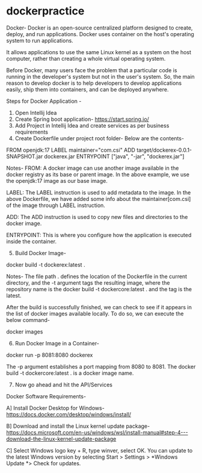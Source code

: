 # dockerpractice
Docker-
Docker is an open-source centralized platform designed to create, deploy, and run applications. 
Docker uses container on the host's operating system to run applications.

It allows applications to use the same Linux kernel as a system on the host computer, 
rather than creating a whole virtual operating system.

Before Docker, many users face the problem that a particular code is running in the developer's system but not in the user's system. 
So, the main reason to develop docker is to help developers to develop applications easily, ship them into containers, 
and can be deployed anywhere.

Steps for Docker Application -

1. Open Intellij Idea
2. Create Spring boot application- https://start.spring.io/
3. Add Project in Intellij Idea and create services as per business requirements
4. Create Dockerfile under project root folder- Below are the contents-

FROM openjdk:17
LABEL maintainer="com.csi"
ADD target/dockerex-0.0.1-SNAPSHOT.jar dockerex.jar
ENTRYPOINT ["java", "-jar", "dockerex.jar"]


Notes- 
FROM: A docker image can use another image available in the docker registry as its base or parent image. In the above example, 
we use the openjdk:17 image as our base image.

LABEL: The LABEL instruction is used to add metadata to the image. In the above Dockerfile, we have added some info about the 
maintainer[com.csi] of the image through LABEL instruction.

ADD: The ADD instruction is used to copy new files and directories to the docker image.

ENTRYPOINT: This is where you configure how the application is executed inside the container.

5. Build Docker Image-

docker build -t dockerex:latest .

Notes-
The file path . defines the location of the Dockerfile in the current directory, and the -t argument tags the resulting image, 
where the repository name is the docker build -t dockercore:latest . and the tag is the latest.

After the build is successfully finished, we can check to see if it appears in the list of docker images available locally. 
To do so, we can execute the below command-

docker images

6. Run Docker Image in a Container-

docker run -p 8081:8080 dockerex

The -p argument establishes a port mapping from 8080 to 8081. The docker build -t dockercore:latest . is a docker image name.

7. Now go ahead and hit the API/Services


Docker Software Requirements-

A] Install Docker Desktop for Windows- 
https://docs.docker.com/desktop/windows/install/

B] Download and install the Linux kernel update package- 
https://docs.microsoft.com/en-us/windows/wsl/install-manual#step-4---download-the-linux-kernel-update-package

C] Select Windows logo key + R, type winver, select OK. 
You can update to the latest Windows version by selecting Start > Settings > *Windows Update *> Check for updates.

 
